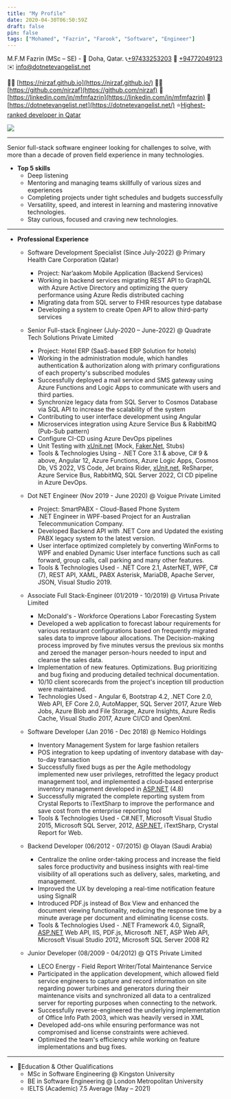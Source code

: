 ```yaml
---
title: "My Profile"
date: 2020-04-30T06:50:59Z
draft: false
pin: false
tags: ["Mohamed", "Fazrin", "Farook", "Software", "Engineer"]
---
```

M.F.M Fazrin (MSc – SE) - 📌 Doha, Qatar.
📞[+97433253203](tel:+97433253203)
📱 [+94772049123](https://wa.me/94772049123)
✉️ [info@dotnetevangelist.net](mailto:info@dotnetevangelist.net)

🤵🏻 [https://nirzaf.github.io](https://nirzaf.github.io/)
🐱‍👤[https://github.com/nirzaf](https://github.com/nirzaf)
💼[https://linkedin.com/in/mfmfazrin](https://linkedin.com/in/mfmfazrin)
📝[https://dotnetevangelist.net](https://dotnetevangelist.net/)
⭐[Highest-ranked developer in Qatar](https://stardev.io/top/developers/all/in/qatar)


[![](https://stardev.io/developers/nirzaf/badge/languages/global.svg)](https://stardev.io/developers/nirzaf)

* * *
  

Senior full-stack software engineer looking for challenges to solve, with more than a decade of proven field experience in many technologies.

*   **Top 5 skills**
    *   Deep listening
    *   Mentoring and managing teams skillfully of various sizes and experiences
    *   Completing projects under tight schedules and budgets successfully
    *   Versatility, speed, and interest in learning and mastering innovative technologies.
    *   Stay curious, focused and craving new technologies.

* * *


*   **Professional Experience**
    *   Software Development Specialist (Since July-2022) @ Primary Health Care Corporation (Qatar)
        *   Project: Nar’aakom Mobile Application (Backend Services)
        *   Working in backend services migrating REST API to GraphQL with Azure Active Directory and optimizing the query performance using Azure Redis distributed caching
        *   Migrating data from SQL server to FHIR resources type database
        *   Developing a system to create Open API to allow third-party services
          
        
    *   Senior Full-stack Engineer (July-2020 – June-2022) @ Quadrate Tech Solutions Private Limited
        *   Project: Hotel ERP (SaaS-based ERP Solution for hotels)
        *   Working in the administration module, which handles authentication & authorization along with primary configurations of each property's subscribed modules
        *   Successfully deployed a mail service and SMS gateway using Azure Functions and Logic Apps to communicate with users and third parties.
        *   Synchronize legacy data from SQL Server to Cosmos Database via SQL API to increase the scalability of the system
        *   Contributing to user interface development using Angular
        *   Microservices integration using Azure Service Bus & RabbitMQ (Pub-Sub pattern)
        *   Configure CI-CD using Azure DevOps pipelines
        *   Unit Testing with [xUnit.net](http://xunit.net/) (Mock, [Faker.Net](http://faker.net/), Stubs)
        *   Tools & Technologies Using - .NET Core 3.1 & above, C# 9 & above, Angular 12, Azure Functions, Azure Logic Apps, Cosmos Db, VS 2022, VS Code, Jet brains Rider, [xUnit.net](http://xunit.net/), ReSharper, Azure Service Bus, RabbitMQ, SQL Server 2022, CI CD pipeline in Azure DevOps.
    *   Dot NET Engineer (Nov 2019 - June 2020) @ Voigue Private Limited
        *   Project: SmartPABX - Cloud-Based Phone System
        *   .NET Engineer in WPF-based Project for an Australian Telecommunication Company.
        *   Developed Backend API with .NET Core and Updated the existing PABX legacy system to the latest version.
        *   User interface optimized completely by converting WinForms to WPF and enabled Dynamic User interface functions such as call forward, group calls, call parking and many other features.
        *   Tools & Technologies Used - .NET Core 2.1, AsterNET, WPF, C# (7), REST API, XAML, PABX Asterisk, MariaDB, Apache Server, JSON, Visual Studio 2019.
    *   Associate Full Stack-Engineer (01/2019 - 10/2019) @ Virtusa Private Limited
        *   McDonald's - Workforce Operations Labor Forecasting System
        *   Developed a web application to forecast labour requirements for various restaurant configurations based on frequently migrated sales data to improve labour allocations. The Decision-making process improved by five minutes versus the previous six months and zeroed the manager person-hours needed to input and cleanse the sales data.
        *   Implementation of new features. Optimizations. Bug prioritizing and bug fixing and producing detailed technical documentation.
        *   10/10 client scorecards from the project's inception till production were maintained.
        *   Technologies Used - Angular 6, Bootstrap 4.2, .NET Core 2.0, Web API, EF Core 2.0, AutoMapper, SQL Server 2017, Azure Web Jobs, Azure Blob and File Storage, Azure Insights, Azure Redis Cache, Visual Studio 2017, Azure CI/CD and OpenXml.
    *   Software Developer (Jan 2016 - Dec 2018) @ Nemico Holdings
        *   Inventory Management System for large fashion retailers
        *   POS integration to keep updating of inventory database with day-to-day transaction
        *   Successfully fixed bugs as per the Agile methodology implemented new user privileges, retrofitted the legacy product management tool, and implemented a cloud-based enterprise inventory management developed in [ASP.NET](http://asp.net/) (4.8)
        *   Successfully migrated the complete reporting system from Crystal Reports to iTextSharp to improve the performance and save cost from the enterprise reporting tool
        *   Tools & Technologies Used - C#.NET, Microsoft Visual Studio 2015, Microsoft SQL Server, 2012, [ASP.NET](http://asp.net/), iTextSharp, Crystal Report for Web.
    *   Backend Developer (06/2012 - 07/2015) @ Olayan (Saudi Arabia)
        *   Centralize the online order-taking process and increase the field sales force productivity and business insights with real-time visibility of all operations such as delivery, sales, marketing, and management.
        *   Improved the UX by developing a real-time notification feature using SignalR
        *   Introduced PDF.js instead of Box View and enhanced the document viewing functionality, reducing the response time by a minute average per document and eliminating license costs.
        *   Tools & Technologies Used - .NET Framework 4.0, SignalR, [ASP.NET](http://asp.net/) Web API, IIS, PDF.js, Microsoft .NET, ASP Web API, Microsoft Visual Studio 2012, Microsoft SQL Server 2008 R2
    *   Junior Developer (08/2009 - 04/2012) @ QTS Private Limited
        *   LECO Energy - Field Report Writer/Total Maintenance Service
        *   Participated in the application development, which allowed field service engineers to capture and record information on site regarding power turbines and generators during their maintenance visits and synchronized all data to a centralized server for reporting purposes when connecting to the network.
        *   Successfully reverse-engineered the underlying implementation of Office Info Path 2003, which was heavily versed in XML
        *   Developed add-ons while ensuring performance was not compromised and license constraints were achieved. 
        *   Optimized the team's efficiency while working on feature implementations and bug fixes.

* * *


*   📕Education & Other Qualifications
    *   MSc in Software Engineering @ Kingston University
    *   BE in Software Engineering @ London Metropolitan University
    *   IELTS (Academic) 7.5 Average (May – 2021)
